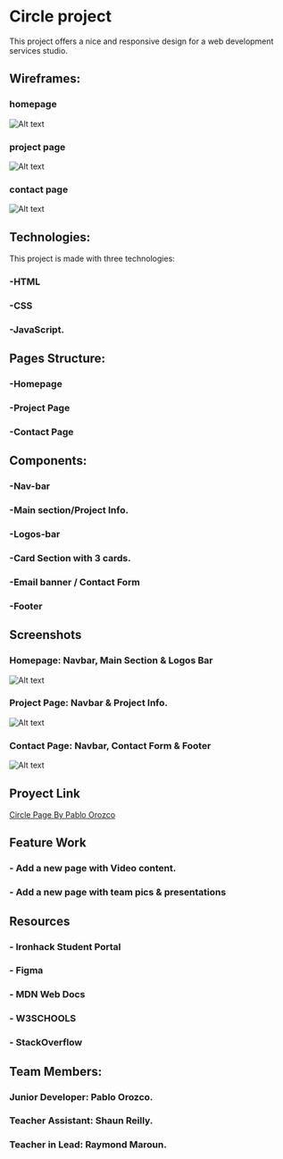 
# Circle project

This project offers a nice and responsive design for a web development services studio.




## Wireframes:

### homepage

![Alt text](./public/wireframes/wireframe1.png)

### project page

![Alt text](./public/wireframes/wireframe2.png)

### contact page

![Alt text](./public/wireframes/wireframe3.png)

## Technologies:

This project is made with three technologies: 
### -HTML
### -CSS 
### -JavaScript.

## Pages Structure:

### -Homepage
### -Project Page
### -Contact Page

## Components:

### -Nav-bar
### -Main section/Project Info.
### -Logos-bar
### -Card Section with 3 cards.
### -Email banner / Contact Form
### -Footer

## Screenshots

### Homepage: Navbar, Main Section & Logos Bar

![Alt text](./public/screenshots/screen1.png)

### Project Page: Navbar & Project Info.
![Alt text](./public/screenshots/screen2.png)


### Contact Page: Navbar, Contact Form & Footer

![Alt text](./public/screenshots/screen3.png)

## Proyect Link

<a href="https://circlebypol.netlify.app/pages/homepage.html" target="_blank">Circle Page By Pablo Orozco</a>

## Feature Work

### - Add a new page with Video content.
### - Add a new page with team pics & presentations 

## Resources 

### - Ironhack Student Portal
### - Figma
### - MDN Web Docs 
### - W3SCHOOLS
### - StackOverflow

## Team Members:

### Junior Developer: Pablo Orozco.
### Teacher Assistant: Shaun Reilly.
### Teacher in Lead: Raymond Maroun.





